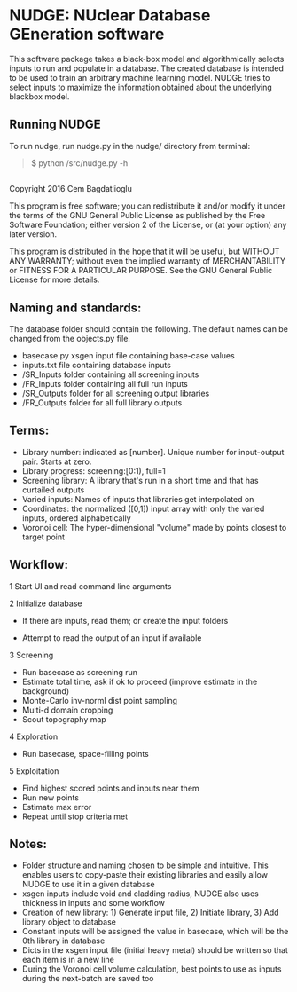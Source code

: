 # NUDGE: NUclear Database GEneration software
This software package takes a black-box model and algorithmically selects inputs to run and populate in a database. The created database is intended to be used to train an arbitrary machine learning model. NUDGE tries to select inputs to maximize the information obtained about the underlying blackbox model.

## Running NUDGE
To run nudge, run nudge.py in the nudge/ directory from terminal:

>$ python /src/nudge.py -h

##

 Copyright 2016 Cem Bagdatlioglu

 This program is free software; you can redistribute it and/or modify
 it under the terms of the GNU General Public License as published by
 the Free Software Foundation; either version 2 of the License, or
 (at your option) any later version.

 This program is distributed in the hope that it will be useful,
 but WITHOUT ANY WARRANTY; without even the implied warranty of
 MERCHANTABILITY or FITNESS FOR A PARTICULAR PURPOSE.  See the
 GNU General Public License for more details.

## Naming and standards:
The database folder should contain the following. The default names can be changed from the objects.py file.
* basecase.py				xsgen input file containing base-case values
* inputs.txt				file containing database inputs
* /SR_Inputs 				folder containing all screening inputs
* /FR_Inputs 				folder containing all full run inputs
* /SR_Outputs				folder for all screening output libraries
* /FR_Outputs				folder for all full library outputs

## Terms:
- Library number: indicated as [number]. Unique number for input-output pair. Starts at zero.
- Library progress: screening:[0:1), full=1
- Screening library: A library that's run in a short time and that has curtailed outputs
- Varied inputs: Names of inputs that libraries get interpolated on
- Coordinates: the normalized ([0,1]) input array with only the varied inputs, ordered alphabetically
- Voronoi cell: The hyper-dimensional "volume" made by points closest to target point


## Workflow:
1 Start UI and read command line arguments

2 Initialize database

  - If there are inputs, read them; or create the input folders
  
  - Attempt to read the output of an input if available
  
3 Screening
  - Run basecase as screening run
  - Estimate total time, ask if ok to proceed (improve estimate in the background)
  - Monte-Carlo inv-norml dist point sampling
  - Multi-d domain cropping
  - Scout topography map
  
4 Exploration
  - Run basecase, space-filling points
  
5 Exploitation
  - Find highest scored points and inputs near them
  - Run new points
  - Estimate max error
  - Repeat until stop criteria met

## Notes:
- Folder structure and naming chosen to be simple and intuitive. This enables users to copy-paste their existing libraries and easily allow NUDGE to use it in a given database
- xsgen inputs include void and cladding radius, NUDGE also uses thickness in inputs and some workflow
- Creation of new library: 1) Generate input file, 2) Initiate library, 3) Add library object to database
- Constant inputs will be assigned the value in basecase, which will be the 0th library in database
- Dicts in the xsgen input file (initial heavy metal) should be written so that each item is in a new line
- During the Voronoi cell volume calculation, best points to use as inputs during the next-batch are saved too

